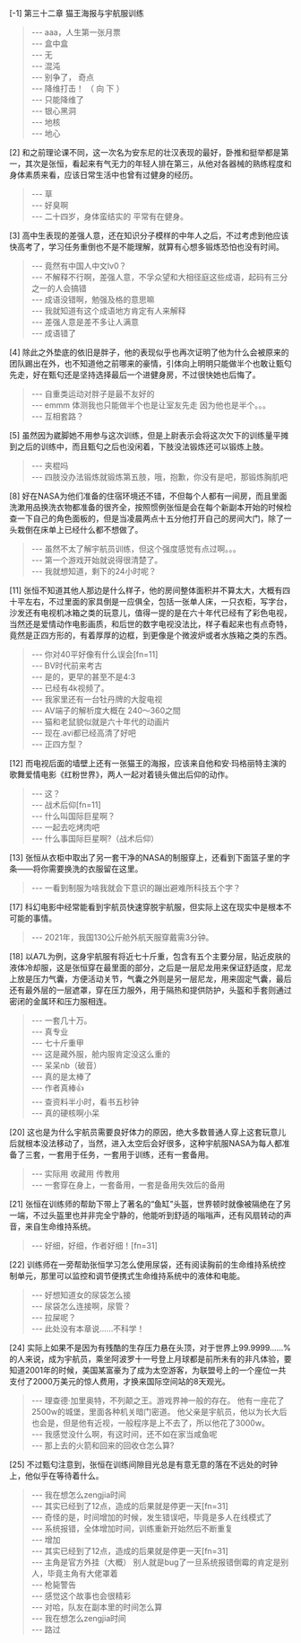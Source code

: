 
[-1] 第三十二章 猫王海报与宇航服训练
>--- aaa，人生第一张月票<br>
>--- 盒中盒<br>
>--- 无<br>
>--- 混沌<br>
>--- 别争了， 奇点<br>
>--- 降维打击！
      （
       向
       下
        ）<br>
>--- 只能降维了<br>
>--- 银心黑洞<br>
>--- 地核<br>
>--- 地心<br>

[2] 和之前理论课不同，这一次名为安东尼的壮汉表现的最好，卧推和挺举都是第一，其次是张恒，看起来有气无力的年轻人排在第三，从他对各器械的熟练程度和身体素质来看，应该日常生活中也曾有过健身的经历。
>--- 草<br>
>--- 好臭啊<br>
>--- 二十四岁，身体蛮结实的 平常有在健身。<br>

[3] 高中生表现的差强人意，还在知识分子模样的中年人之后，不过考虑到他应该快高考了，学习任务重倒也不是不能理解，就算有心想多锻炼恐怕也没有时间。
>--- 竟然有中国人中文lv0？<br>
>--- 不解释不行啊，差强人意，不孚众望和大相径庭这些成语，起码有三分之一的人会搞错<br>
>--- 成语没错啊，勉强及格的意思嘛<br>
>--- 我就知道有这个成语地方肯定有人来解释<br>
>--- 差强人意是差不多让人满意<br>
>--- 成语错了<br>

[4] 除此之外垫底的依旧是胖子，他的表现似乎也再次证明了他为什么会被原来的团队踢出在外，也不知道他之前哪来的豪情，引体向上明明只能做半个也敢让甄匂先走，好在甄匂还是坚持选择最后一个进健身房，不过很快她也后悔了。
>--- 自重类运动对胖子是最不友好的<br>
>--- emmm
体测我也只能做半个也是让室友先走
因为他也是半个。。。<br>
>--- 互相套路？<br>

[5] 虽然因为崴脚她不用参与这次训练，但是上尉表示会将这次欠下的训练量平摊到之后的训练中，而且甄匂之后也没闲着，下肢没法锻炼还可以锻炼上肢。
>--- 夹棍吗<br>
>--- 四肢没办法锻炼就锻炼第五肢，哦，抱歉，你没有是吧，那锻炼胸肌吧<br>

[8] 好在NASA为他们准备的住宿环境还不错，不但每个人都有一间房，而且里面洗漱用品换洗衣物都准备的很齐全，按照惯例张恒是会在每个新副本开始的时候检查一下自己的角色面板的，但是当凌晨两点十五分他打开自己的房间大门，除了一头栽倒在床单上已经什么都不想做了。
>--- 虽然不太了解宇航员训练，但这个强度感觉有点过啊。。。<br>
>--- 第一个游戏开始就说得很清楚了。<br>
>--- 我就想知道，剩下的24小时呢？<br>

[11] 张恒不知道其他人那边是什么样子，他的房间整体面积并不算太大，大概有四十平左右，不过里面的家具倒是一应俱全，包括一张单人床，一只衣柜，写字台，沙发还有电视机冰箱之类的玩意儿，值得一提的是在六十年代已经有了彩色电视，当然还是爱情动作电影画质，和后世的数字电视没法比，样子看起来也有点奇特，竟然是正四方形的，有着厚厚的边框，到更像是个微波炉或者水族箱之类的东西。
>--- 你对40平好像有什么误会[fn=11]<br>
>--- BV时代前来考古<br>
>--- 是的，更早的甚至不是4:3<br>
>--- 已经有4k视频了。<br>
>--- 我家里还有一台牡丹牌的大腚电视<br>
>--- AV端子的解析度大概在 240～360之間<br>
>--- 猫和老鼠貌似就是六十年代的动画片<br>
>--- 现在.avi都已经高清了好吧<br>
>--- 正四方型？<br>

[12] 而电视后面的墙壁上还有一张猫王的海报，应该来自他和安·玛格丽特主演的歌舞爱情电影《红粉世界》，两人一起对着镜头做出后仰的动作。
>--- 这？<br>
>--- 战术后仰[fn=11]<br>
>--- 什么叫国际巨星啊？<br>
>--- 一起去吃烤肉吧<br>
>--- 什么事国际巨星啊?（战术后仰）<br>

[13] 张恒从衣柜中取出了另一套干净的NASA的制服穿上，还看到下面篮子里的字条——将你需要换洗的衣服留在这里。
>--- 一看到制服为啥我就会下意识的蹦出避难所科技五个字？<br>

[17] 科幻电影中经常能看到宇航员快速穿脱宇航服，但实际上这在现实中是根本不可能的事情。
>--- 2021年，我国130公斤舱外航天服穿戴需3分钟。<br>

[18] 以A7L为例，这身宇航服有将近七十斤重，包含有五个主要分层，贴近皮肤的液体冷却服，这是张恒穿在最里面的部分，之后是一层尼龙用来保证舒适度，尼龙上放是压力气囊，方便活动关节，气囊之外则是另一层尼龙，用来固定气囊，最后还有最外层的一层遮罩，穿在压力服外，用于隔热和提供防护，头盔和手套则通过密闭的金属环和压力服相连。
>--- 一套几十万。<br>
>--- 真专业<br>
>--- 七十斤重甲<br>
>--- 这是藏外服，舱内服肯定没这么重的<br>
>--- 呆呆nb（破音）<br>
>--- 真的是太棒了<br>
>--- 作者真棒👍<br>
>--- 查资料半小时，看书五秒钟<br>
>--- 真的硬核啊小呆<br>

[20] 这也是为什么宇航员需要良好体力的原因，绝大多数普通人穿上这套玩意儿后就根本没法移动了，当然，进入太空后会好很多，这种宇航服NASA为每人都准备了三套，一套用于任务，一套用于训练，还有一套备用。
>--- 实际用 收藏用 传教用<br>
>--- 一套穿在身上，一套备用，一套是备用失效后的备用<br>

[21] 张恒在训练师的帮助下带上了著名的“鱼缸”头盔，世界顿时就像被隔绝在了另一端，不过头盔里也并非完全宁静的，他能听到舒适的嗡嗡声，还有风扇转动的声音，来自生命维持系统。
>--- 好细，好细，作者好细！[fn=31]<br>

[22] 训练师在一旁帮助张恒学习怎么使用尿袋，还有阅读胸前的生命维持系统控制单元，那里可以监控和调节便携式生命维持系统中的液体和电能。
>--- 好想知道女的尿袋怎么接<br>
>--- 尿袋怎么连接啊，尿管？<br>
>--- 拉屎呢？<br>
>--- 此处没有本章说……不科学！<br>

[24] 实际上如果不是因为有残酷的生存压力悬在头顶，对于世界上99.9999……%的人来说，成为宇航员，乘坐阿波罗十一号登上月球都是前所未有的非凡体验，要知道2001年的时候，美国某富豪为了成为太空游客，为联盟号上的一个座位一共支付了2000万美元的惊人费用，才换来国际空间站的8天观光。
>--- 理查德·加里奥特，不列颠之王。游戏界神一般的存在。
他有一座花了2500w的城堡，里面各种机关暗门密道。
他父亲是宇航员，他以为长大后也会是，但是他有近视，一般程序是上不去了，所以他花了3000w。<br>
>--- 我感觉没什么啊，有这时间，还不如在家当咸鱼呢<br>
>--- 那上去的火箭和回来的回收仓怎么算?<br>

[25] 不过甄匂注意到，张恒在训练间隙目光总是有意无意的落在不远处的时钟上，他似乎在等待着什么。
>--- 我在想怎么zengjia时间<br>
>--- 其实已经到了12点，造成的后果就是停更一天[fn=31]<br>
>--- 奇怪的是，时间增加的时候，发生错误吧，毕竟是多人在线模式了<br>
>--- 系统报错，全体增加时间，训练重新开始然后不断重复<br>
>--- 增加<br>
>--- 其实已经到了12点，造成的后果就是停更一天[fn=31]<br>
>--- 主角是官方外挂（大概） 别人就是bug了一旦系统报错倒霉的肯定是别人，毕竟主角有大佬罩着<br>
>--- 枪毙警告<br>
>--- 感觉这个故事也会很精彩<br>
>--- 对哈，队友在副本里的时间怎么算<br>
>--- 我在想怎么zengjia时间<br>
>--- 路过<br>
